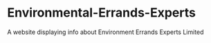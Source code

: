 # Environmental-Errands-Experts
A website displaying info about Environment Errands Experts Limited
